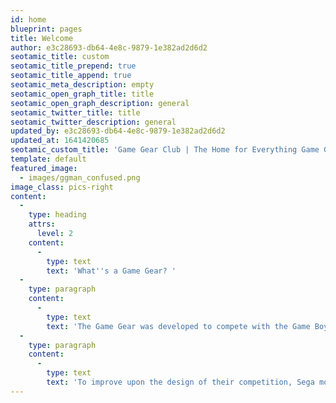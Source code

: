 ```yaml
---
id: home
blueprint: pages
title: Welcome
author: e3c28693-db64-4e8c-9879-1e382ad2d6d2
seotamic_title: custom
seotamic_title_prepend: true
seotamic_title_append: true
seotamic_meta_description: empty
seotamic_open_graph_title: title
seotamic_open_graph_description: general
seotamic_twitter_title: title
seotamic_twitter_description: general
updated_by: e3c28693-db64-4e8c-9879-1e382ad2d6d2
updated_at: 1641420685
seotamic_custom_title: 'Game Gear Club | The Home for Everything Game Gear'
template: default
featured_image:
  - images/ggman_confused.png
image_class: pics-right
content:
  -
    type: heading
    attrs:
      level: 2
    content:
      -
        type: text
        text: 'What''s a Game Gear? '
  -
    type: paragraph
    content:
      -
        type: text
        text: 'The Game Gear was developed to compete with the Game Boy, which Nintendo had released in 1989. The console had been designed as a portable version of the Master System, and featured more powerful systems than the Game Boy, including a full-color screen, in contrast to the monochromatic screen of its rival.'
  -
    type: paragraph
    content:
      -
        type: text
        text: 'To improve upon the design of their competition, Sega modeled the Game Gear with a similar shape to a Genesis controller, with the idea being that the curved surfaces and longer length would make the Game Gear more comfortable to hold than the Game Boy.'
---
```

